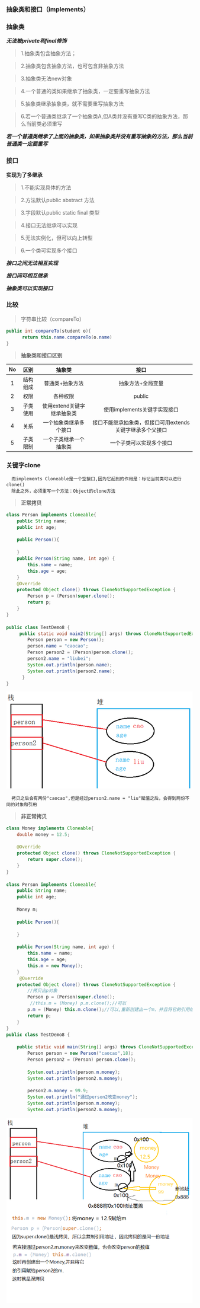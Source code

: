 ### 抽象类和接口（implements）

### 抽象类

***无法被private和final修饰***

> 1.抽象类包含抽象方法；

> 2.抽象类包含抽象方法，也可包含非抽象方法

> 3.抽象类无法new对象

> 4.一个普通的类如果继承了抽象类，一定要重写抽象方法

> 5.抽象类继承抽象类，就不需要重写抽象方法

> 6.若一个普通类继承了一个抽象类A,但A类并没有重写C类的抽象方法，那么当前类必须重写

_**若一个普通类继承了上面的抽象类，如果抽象类并没有重写抽象的方法，那么当前普通类一定要重写**_ 


### 接口
**实现为了多继承**

> 1.不能实现具体的方法

> 2.方法默认public abstract 方法

> 3.字段默认public static final 类型

> 4.接口无法继承可以实现

> 5.无法实例化，但可以向上转型

> 6.一个类可实现多个接口

_***接口之间无法相互实现***_

_***接口间可相互继承***_

_***抽象类可以实现接口***_


### 比较

> 字符串比较（compareTo）

```java
public int compareTo(student o){
      return this.name.compareTo(o.name) 
}
```

> **抽象类和接口区别**

|  No   |  区别  |          抽象类        |        接口         |
|  :--: |  :--:  |         :----:        |     :---------:     | 
|  1   |结构组成|      普通类+抽象方法     |  抽象方法+全局变量  |     
|  2   |  权限  |         各种权限         |       public       |
|  3   |子类使用|使用extend关键字继承抽象类 |使用implements关键字实现接口|
|  4   |  关系  |   一个抽象类继承多个接口  |接口不能继承抽象类，但接口可用extends关键字继承多个父接口|
|  5   |子类限制|   一个子类继承一个抽象类  |一个子类可以实现多个接口|

### 关键字clone

      而implements Cloneable是一个空接口,因为它起到的作用是：标记当前类可以进行clone()
      除此之外，必须重写一个方法：Object的clone方法

> **正常拷贝**

```java
class Person implements Cloneable{
    public String name;
    public int age;

    public Person(){

    }
    public Person(String name, int age) {
        this.name = name;
        this.age = age;
    }
    @Override
    protected Object clone() throws CloneNotSupportedException {
        Person p = (Person)super.clone();
        return p;
    }
}

public class TestDemo8 {
     public static void main2(String[] args) throws CloneNotSupportedException {
        Person person = new Person();
        person.name = "caocao";
        Person person2 = (Person)person.clone();
        person2.name = "liubei";
        System.out.println(person.name);
        System.out.println(person2.name);
      }
}
```

![](https://github.com/q1206271031/photo/raw/master/%E6%8A%BD%E8%B1%A1%E7%B1%BB%E5%92%8C%E6%8E%A5%E5%8F%A3/%E5%AF%B9%E8%B1%A1%E7%9A%84%E6%AD%A3%E5%B8%B8%E5%85%8B%E9%9A%86(clone).png)

      拷贝之后会有两份"caocao",但是经过person2.name = "liu"赋值之后，会得到两份不同的对象和引用

> **非正常拷贝**

```java
class Money implements Cloneable{
    double money = 12.5;

    @Override
    protected Object clone() throws CloneNotSupportedException {
        return super.clone();
    }
}

class Person implements Cloneable{
    public String name;
    public int age;

    Money m;

    public Person(){

    }

    public Person(String name, int age) {
        this.name = name;
        this.age = age;
        this.m = new Money();
    }
     @Override
    protected Object clone() throws CloneNotSupportedException {
        //拷贝出p对象
        Person p = (Person)super.clone();
         //this.m = (Money) p.m.clone();//可以
        p.m = (Money) this.m.clone();//可以,重新创建出一个m，并且将它的引用给p的m
        return p;
    }
}
public class TestDemo8 {

    public static void main(String[] args) throws CloneNotSupportedException {
        Person person = new Person("caocao",18);
        Person person2 = (Person) person.clone();

        System.out.println(person.m.money);
        System.out.println(person2.m.money);

        person2.m.money = 99.9;
        System.out.println("通过person2改变money");
        System.out.println(person.m.money);
        System.out.println(person2.m.money);

```

![](https://github.com/q1206271031/photo/raw/master/%E6%8A%BD%E8%B1%A1%E7%B1%BB%E5%92%8C%E6%8E%A5%E5%8F%A3/%E6%B5%85%E6%8B%B7%E8%B4%9D%E5%92%8C%E6%B7%B1%E6%8B%B7%E8%B4%9D.png)



